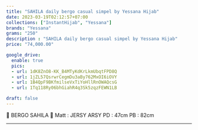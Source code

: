 ```yaml
---
title: "SAHILA daily bergo casual simpel by Yessana Hijab"
date: 2023-03-19T02:12:57+07:00
collections: ["InstantHijab", "Yessana"]
brands: "Yessana"
grams: "250"
description : "SAHILA daily bergo casual simpel by Yessana Hijab"
price: "74,000.00"

google_drive:
  enable: true
  pics:
  - url: 1dK8ZnO8-KK_B4MTyKdKrLkmUbqtFPD8Q
  - url: 1jZL57QsrwrCegmDu3aBy762MxOI6iOVY
  - url: 1B4QpF9BKfmilseVxTiYoHllRnOWAQcsG
  - url: 1Tq118Ry06bhGiahR4q3Sk5zqzFEWN1LB

draft: false
---
```


🌺 BERGO SAHILA 🌺
Matt  : JERSY ARSY
PD   : 47cm
PB   : 82cm

----------      
  
